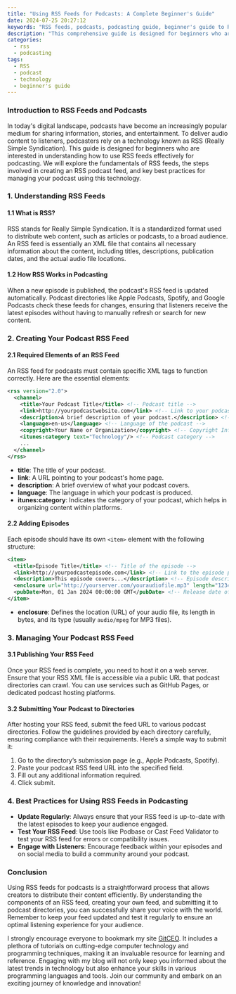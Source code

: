 ```yaml
---
title: "Using RSS Feeds for Podcasts: A Complete Beginner's Guide"
date: 2024-07-25 20:27:12
keywords: "RSS feeds, podcasts, podcasting guide, beginner's guide to RSS, how to use RSS for podcasts"
description: "This comprehensive guide is designed for beginners who are interested in using RSS feeds for podcasts. Learn everything you need to know about RSS technology, how to create and manage your podcast RSS feed, the steps involved in publishing a podcast using RSS, and the benefits of using RSS for podcast distribution. By the end of this guide, you will understand the key concepts and be ready to start your own podcast successfully."
categories:
  - rss
  - podcasting
tags:
  - RSS
  - podcast
  - technology
  - beginner's guide
---
```


### Introduction to RSS Feeds and Podcasts

In today's digital landscape, podcasts have become an increasingly popular medium for sharing information, stories, and entertainment. To deliver audio content to listeners, podcasters rely on a technology known as RSS (Really Simple Syndication). This guide is designed for beginners who are interested in understanding how to use RSS feeds effectively for podcasting. We will explore the fundamentals of RSS feeds, the steps involved in creating an RSS podcast feed, and key best practices for managing your podcast using this technology. 

<!-- more -->

### 1. Understanding RSS Feeds

#### 1.1 What is RSS?

RSS stands for Really Simple Syndication. It is a standardized format used to distribute web content, such as articles or podcasts, to a broad audience. An RSS feed is essentially an XML file that contains all necessary information about the content, including titles, descriptions, publication dates, and the actual audio file locations. 

#### 1.2 How RSS Works in Podcasting

When a new episode is published, the podcast's RSS feed is updated automatically. Podcast directories like Apple Podcasts, Spotify, and Google Podcasts check these feeds for changes, ensuring that listeners receive the latest episodes without having to manually refresh or search for new content. 

### 2. Creating Your Podcast RSS Feed

#### 2.1 Required Elements of an RSS Feed

An RSS feed for podcasts must contain specific XML tags to function correctly. Here are the essential elements:

```xml
<rss version="2.0">
  <channel>
    <title>Your Podcast Title</title> <!-- Podcast title -->
    <link>http://yourpodcastwebsite.com</link> <!-- Link to your podcast website -->
    <description>A brief description of your podcast.</description> <!-- Podcast description -->
    <language>en-us</language> <!-- Language of the podcast -->
    <copyright>Your Name or Organization</copyright> <!-- Copyright Information -->
    <itunes:category text="Technology"/> <!-- Podcast category -->
    ...
  </channel>
</rss>
```
- **title**: The title of your podcast.
- **link**: A URL pointing to your podcast's home page.
- **description**: A brief overview of what your podcast covers.
- **language**: The language in which your podcast is produced.
- **itunes:category**: Indicates the category of your podcast, which helps in organizing content within platforms.

#### 2.2 Adding Episodes

Each episode should have its own `<item>` element with the following structure:

```xml
<item>
  <title>Episode Title</title> <!-- Title of the episode -->
  <link>http://yourpodcastepisode.com</link> <!-- Link to the episode page -->
  <description>This episode covers...</description> <!-- Episode description -->
  <enclosure url="http://yourserver.com/youraudiofile.mp3" length="12345678" type="audio/mpeg"/> <!-- Location and type of audio file -->
  <pubDate>Mon, 01 Jan 2024 00:00:00 GMT</pubDate> <!-- Release date of episode -->
</item>
```
- **enclosure**: Defines the location (URL) of your audio file, its length in bytes, and its type (usually `audio/mpeg` for MP3 files). 

### 3. Managing Your Podcast RSS Feed

#### 3.1 Publishing Your RSS Feed

Once your RSS feed is complete, you need to host it on a web server. Ensure that your RSS XML file is accessible via a public URL that podcast directories can crawl. You can use services such as GitHub Pages, or dedicated podcast hosting platforms.

#### 3.2 Submitting Your Podcast to Directories

After hosting your RSS feed, submit the feed URL to various podcast directories. Follow the guidelines provided by each directory carefully, ensuring compliance with their requirements. Here’s a simple way to submit it:

1. Go to the directory’s submission page (e.g., Apple Podcasts, Spotify).
2. Paste your podcast RSS feed URL into the specified field.
3. Fill out any additional information required.
4. Click submit.

### 4. Best Practices for Using RSS Feeds in Podcasting

- **Update Regularly**: Always ensure that your RSS feed is up-to-date with the latest episodes to keep your audience engaged.
- **Test Your RSS Feed**: Use tools like Podbase or Cast Feed Validator to test your RSS feed for errors or compatibility issues.
- **Engage with Listeners**: Encourage feedback within your episodes and on social media to build a community around your podcast.

### Conclusion

Using RSS feeds for podcasts is a straightforward process that allows creators to distribute their content efficiently. By understanding the components of an RSS feed, creating your own feed, and submitting it to podcast directories, you can successfully share your voice with the world. Remember to keep your feed updated and test it regularly to ensure an optimal listening experience for your audience. 

I strongly encourage everyone to bookmark my site [GitCEO](https://gitceo.com). It includes a plethora of tutorials on cutting-edge computer technology and programming techniques, making it an invaluable resource for learning and reference. Engaging with my blog will not only keep you informed about the latest trends in technology but also enhance your skills in various programming languages and tools. Join our community and embark on an exciting journey of knowledge and innovation!
